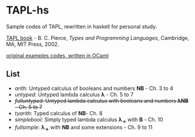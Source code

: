 # TAPL-hs
Sample codes of TAPL, rewritten in haskell for personal study.

[TAPL book](http://www.cis.upenn.edu/~bcpierce/tapl/main.html) \- B. C. Pierce, *Types and Programming Languages*, Cambridge, MA, MIT Press, 2002.  


[original examples codes, written in OCaml](http://www.cis.upenn.edu/~bcpierce/tapl/checkers/)


## List 
* *arith*:    Untyped calculus of booleans and numbers **NB** - Ch. 3 to 4
* *untyped*:    Untyped lambda calculus **λ** - Ch. 5 to 7
* ~~*fulluntyped*:    Untyped lambda calculus with booleans and numbers **λNB** - Ch. 5 to 7~~
* *tyarith*:    Typed calculus of **NB**- Ch. 8 
* *simplebool*:    Simply typed lambda calculus **λ<sub>→</sub>** with **B** - Ch. 10
* *fullsimple*:    **λ<sub>→</sub>** with **NB** and some extensions - Ch. 9 to 11